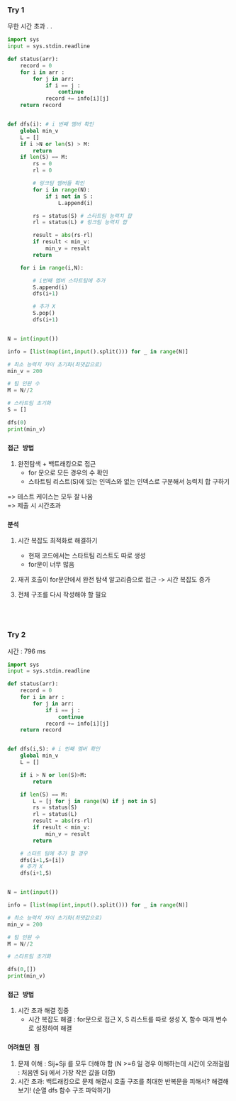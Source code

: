 ### Try 1
무한 시간 초과 . .

```py
import sys
input = sys.stdin.readline

def status(arr):
    record = 0
    for i in arr :
        for j in arr:
            if i == j :
                continue
            record += info[i][j]
    return record


def dfs(i): # i 번째 멤버 확인
    global min_v
    L = []
    if i >N or len(S) > M:
        return
    if len(S) == M:
        rs = 0
        rl = 0

        # 링크팀 멤버들 확인
        for i in range(N):
            if i not in S :
                L.append(i)

        rs = status(S) # 스타트팀 능력치 합
        rl = status(L) # 링크팀 능력치 합

        result = abs(rs-rl)
        if result < min_v:
            min_v = result
        return

    for i in range(i,N):

        # i번째 멤버 스타트팀에 추가
        S.append(i)
        dfs(i+1)

        # 추가 X
        S.pop()
        dfs(i+1)


N = int(input())

info = [list(map(int,input().split())) for _ in range(N)]

# 최소 능력치 차이 초기화(최댓값으로)
min_v = 200

# 팀 인원 수
M = N//2

# 스타트팀 초기화
S = []

dfs(0)
print(min_v)

```


### `접근 방법`
1. 완전탐색 + 백트래킹으로 접근   
    - for 문으로 모든 경우의 수 확인  
    - 스타트팀 리스트(S)에 있는 인덱스와 없는 인덱스로 구분해서 능력치 합 구하기   

=> 테스트 케이스는 모두 잘 나옴  
=> 제출 시 시간초과

### `분석`
1. 시간 복잡도 최적화로 해결하기   
    - 현재 코드에서는 스타트팀 리스트도 따로 생성   
    - for문이 너무 많음  
2. 재귀 호출이 for문안에서 완전 탐색 알고리즘으로 접근 -> 시간 복잡도 증가   

3. 전체 구조를 다시 작성해야 할 필요

<br><br>

### Try 2

시간 : 796 ms
```py
import sys
input = sys.stdin.readline

def status(arr):
    record = 0
    for i in arr :
        for j in arr:
            if i == j :
                continue
            record += info[i][j]
    return record


def dfs(i,S): # i 번째 멤버 확인
    global min_v
    L = []

    if i > N or len(S)>M:
        return

    if len(S) == M:
        L = [j for j in range(N) if j not in S]
        rs = status(S)
        rl = status(L)
        result = abs(rs-rl)
        if result < min_v:
            min_v = result
        return

    # 스타트 팀에 추가 할 경우
    dfs(i+1,S+[i])
    # 추가 X
    dfs(i+1,S)


N = int(input())

info = [list(map(int,input().split())) for _ in range(N)]

# 최소 능력치 차이 초기화(최댓값으로)
min_v = 200

# 팀 인원 수
M = N//2

# 스타트팀 초기화

dfs(0,[])
print(min_v)

```

### `접근 방법`
1. 시간 초과 해결 집중   
    - 시간 복잡도 해결 : for문으로 접근 X, S 리스트를 따로 생성 X, 함수 매개 변수로 설정하여 해결 

### `어려웠던 점`
1. 문제 이해 : Sij+Sji 를 모두 더해야 함 (N >=6 일 경우 이해하는데 시간이 오래걸림 : 처음엔 Sij 에서 가장 작은 값을 더함)
1. 시간 초과: 백트래킹으로 문제 해결시 호출 구조를 최대한 반복문을 피해서? 해결해보기! (순열 dfs 함수 구조 파악하기)
